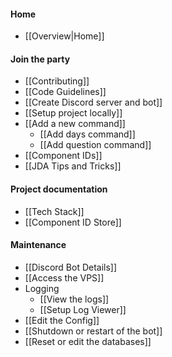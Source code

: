 #### Home

* [[Overview|Home]]

#### Join the party

* [[Contributing]]
* [[Code Guidelines]]
* [[Create Discord server and bot]]
* [[Setup project locally]]
* [[Add a new command]]
  * [[Add days command]]
  * [[Add question command]]
* [[Component IDs]]
* [[JDA Tips and Tricks]]

#### Project documentation

* [[Tech Stack]]
* [[Component ID Store]]

#### Maintenance

* [[Discord Bot Details]]
* [[Access the VPS]]
* Logging
  * [[View the logs]]
  * [[Setup Log Viewer]]
* [[Edit the Config]]
* [[Shutdown or restart of the bot]]
* [[Reset or edit the databases]]